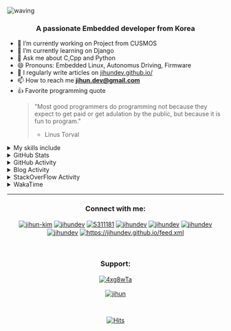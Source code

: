 ![waving](https://capsule-render.vercel.app/api?type=waving&height=200&text=Hi!%20I'm%20Jihun.&fontAlign=70&fontAlignY=40&color=gradient)

<h3 align="center">A passionate Embedded developer from Korea</h3>

- 🔭 I’m currently working on Project from CUSMOS
- 🌱 I’m currently learning on Django
- 💬 Ask me about C,Cpp and Python
- 😄 Pronouns: Embedded Linux, Autonomus Driving, Firmware
- 📝 I regularly write articles on [jihundev.github.io/](jihundev.github.io/)
- 📫 How to reach me **jihun.dev@gmail.com**
- 👍 Favorite programming quote
  > "Most good programmers do programming not because they expect to get paid or get adulation by the public, but because it is fun to program."
  > - Linus Torval


<details>
  <summary>My skills include</summary>
  <br>
  <div align=center>
  
  ## Most Used Language
  ![Top Langs](https://github-readme-stats.vercel.app/api/top-langs/?username=JihunDev&layout=compact)
  
  ## My Skills
  
  ### Language
  <img src="https://raw.githubusercontent.com/devicons/devicon/master/icons/embeddedc/embeddedc-original-wordmark.svg" alt="embeddedc" width="40" height="40" />
  <img src="https://raw.githubusercontent.com/devicons/devicon/master/icons/c/c-original.svg" alt="c" width="40" height="40" />
  <img src="https://raw.githubusercontent.com/devicons/devicon/master/icons/cplusplus/cplusplus-original.svg" alt="cplusplus" width="40" height="40" />
  <img src="https://raw.githubusercontent.com/devicons/devicon/master/icons/python/python-original.svg" alt="python" width="40" height="40" />

  ### IDE & Tools
  <img src="https://raw.githubusercontent.com/devicons/devicon/master/icons/vim/vim-original.svg" alt="vim" width="40" height="40" />
  <img src="https://raw.githubusercontent.com/devicons/devicon/master/icons/vscode/vscode-original.svg" alt="vscode" width="40" height="40" />
  <img src="https://raw.githubusercontent.com/devicons/devicon/master/icons/git/git-original.svg" alt="git" width="40" height="40" />
  <img src="https://raw.githubusercontent.com/devicons/devicon/master/icons/docker/docker-original.svg" alt="docker" width="40" height="40" />

  </div>
</details>

<details>
  <summary>GitHub Stats</summary>
  <br>
  
  
<h2 align="center">Github Profile Trophy</h2>
  <div align=center>

  [![trophy](https://github-profile-trophy.vercel.app/?username=JihunDev&theme=onedark&row=2&column=4&margin-w=10&margin-h=10)](https://github.com/ryo-ma/github-profile-trophy)
  </div>  
<h2 align="center">My Github Stats</h2>
  <div align=center>

  ![Anurag's GitHub stats](https://github-readme-stats.vercel.app/api?username=JihunDev&theme=dark&show_icons=true)
  
  [![GitHub Streak](https://github-readme-streak-stats.herokuapp.com?user=JihunDev&theme=dark&hide_border=true)](https://git.io/streak-stats)

  </div>
</details>

<details>
  <summary>GitHub Activity</summary>
  <br>

<!--RECENT_ACTIVITY:start-->
1. ⭐ Starred [luong-komorebi/Awesome-Linux-Software](https://github.com/luong-komorebi/Awesome-Linux-Software)
2. ⭐ Starred [jaywcjlove/awesome-mac](https://github.com/jaywcjlove/awesome-mac)
3. ⭐ Starred [microsoft/GW-BASIC](https://github.com/microsoft/GW-BASIC)
4. ⭐ Starred [microsoft/MS-DOS](https://github.com/microsoft/MS-DOS)
5. 📔 Created new repository [JihunDev/Learn-C-Programming](https://github.com/JihunDev/Learn-C-Programming)
<!--RECENT_ACTIVITY:end-->

<!--RECENT_ACTIVITY:last_update-->
Last Updated: Sunday, January 9th, 2022, 2:23:42 AM
<!--RECENT_ACTIVITY:last_update_end-->
  
</details>
  
<details>
  <summary>Blog Activity</summary>
  <br>

<!-- BLOG-POST-LIST:START -->
- [Postgresql Error pg_config executable not found.](https://jihundev.github.io/posts/Postgresql_pg_config_executable_not_found/)
- [구글 번역시 특정 부분 번역 제외 하기](https://jihundev.github.io/posts/block_google_translate/)
- [Inbound, Outbound란](https://jihundev.github.io/posts/server_inbound_outbound/)
- [GET, POST 방식](https://jihundev.github.io/posts/Web_get_post/)
<!-- BLOG-POST-LIST:END -->

</details>

<details>
  <summary>StackOverFlow Activity</summary>
  <br>
 
<!-- STACKOVERFLOW:START -->
- [Comment by Jihun Kim on Car speed measurement using 3-axis accelerometer](https://stackoverflow.com/questions/59171821/car-speed-measurement-using-3-axis-accelerometer/59843250#59843250)
- [Answer by Jihun Kim for dspic33ev Doesn't work after changing pin number](https://stackoverflow.com/questions/59421621/dspic33ev-doesnt-work-after-changing-pin-number/59448909#59448909)
- [dspic33ev Doesn't work after changing pin number](https://stackoverflow.com/questions/59421621/dspic33ev-doesnt-work-after-changing-pin-number)
- [Car speed measurement using 3-axis accelerometer](https://stackoverflow.com/questions/59171821/car-speed-measurement-using-3-axis-accelerometer)
<!-- STACKOVERFLOW:END -->
    
</details>

<details>
  <summary>WakaTime</summary>
  <br>
<div align="center">  

  [![wakatime](https://wakatime.com/badge/user/5dbb20ab-159d-49e1-9f66-2dc135f07d80.svg)](https://wakatime.com/@5dbb20ab-159d-49e1-9f66-2dc135f07d80)
</div>
  
<!--START_SECTION:waka-->
**🐱 My GitHub Data** 

> 🏆 43 Contributions in the Year 2022
 > 
> 📦 1.4 MB Used in GitHub's Storage 
 > 
> 💼 Opted to Hire
 > 
> 📜 42 Public Repositories 
 > 
> 🔑 33 Private Repositories  
 > 
**I'm an Early 🐤** 

```text
🌞 Morning    62 commits     ███░░░░░░░░░░░░░░░░░░░░░░   13.25% 
🌆 Daytime    204 commits    ███████████░░░░░░░░░░░░░░   43.59% 
🌃 Evening    159 commits    ████████░░░░░░░░░░░░░░░░░   33.97% 
🌙 Night      43 commits     ██░░░░░░░░░░░░░░░░░░░░░░░   9.19%

```
📅 **I'm Most Productive on Thursday** 

```text
Monday       75 commits     ████░░░░░░░░░░░░░░░░░░░░░   16.03% 
Tuesday      69 commits     ███░░░░░░░░░░░░░░░░░░░░░░   14.74% 
Wednesday    50 commits     ██░░░░░░░░░░░░░░░░░░░░░░░   10.68% 
Thursday     79 commits     ████░░░░░░░░░░░░░░░░░░░░░   16.88% 
Friday       71 commits     ███░░░░░░░░░░░░░░░░░░░░░░   15.17% 
Saturday     69 commits     ███░░░░░░░░░░░░░░░░░░░░░░   14.74% 
Sunday       55 commits     ███░░░░░░░░░░░░░░░░░░░░░░   11.75%

```


📊 **This Week I Spent My Time On** 

```text
⌚︎ Time Zone: Asia/Seoul

💬 Programming Languages: 
Python                   22 hrs 36 mins      ████████████░░░░░░░░░░░░░   49.59% 
Other                    20 hrs 52 mins      ███████████░░░░░░░░░░░░░░   45.78% 
HTML                     53 mins             ░░░░░░░░░░░░░░░░░░░░░░░░░   1.96% 
JSON                     34 mins             ░░░░░░░░░░░░░░░░░░░░░░░░░   1.26% 
TOML                     29 mins             ░░░░░░░░░░░░░░░░░░░░░░░░░   1.08%

🔥 Editors: 
VS Code                  25 hrs 8 mins       █████████████░░░░░░░░░░░░   55.12% 
Unknown Editor           20 hrs 28 mins      ███████████░░░░░░░░░░░░░░   44.88%

🐱‍💻 Projects: 
cusMe_web                25 hrs 8 mins       █████████████░░░░░░░░░░░░   55.12% 
Unknown Project          20 hrs 28 mins      ███████████░░░░░░░░░░░░░░   44.88%

💻 Operating System: 
Mac                      25 hrs 8 mins       █████████████░░░░░░░░░░░░   55.12% 
Unknown OS               20 hrs 28 mins      ███████████░░░░░░░░░░░░░░   44.88%

```

**I Mostly Code in C** 

```text
C                        18 repos            ███████░░░░░░░░░░░░░░░░░░   29.03% 
Java                     10 repos            ████░░░░░░░░░░░░░░░░░░░░░   16.13% 
C++                      8 repos             ███░░░░░░░░░░░░░░░░░░░░░░   12.9% 
JavaScript               7 repos             ██░░░░░░░░░░░░░░░░░░░░░░░   11.29% 
Python                   7 repos             ██░░░░░░░░░░░░░░░░░░░░░░░   11.29%

```



 Last Updated on 08/01/2022
<!--END_SECTION:waka-->
    
</details>

---

<h3 align="center">Connect with me:</h3>
<p align="center">
  <a href="https://linkedin.com/in/jihun-kim" target="blank"><img align="center" src="https://raw.githubusercontent.com/rahuldkjain/github-profile-readme-generator/master/src/images/icons/Social/linked-in-alt.svg" alt="jihun-kim" height="30" width="40" /></a>
  <a href="https://twitter.com/jihundev" target="blank"><img align="center" src="https://raw.githubusercontent.com/rahuldkjain/github-profile-readme-generator/master/src/images/icons/Social/twitter.svg" alt="jihundev" height="30" width="40" /></a>
  <a href="https://stackoverflow.com/users/5311181" target="blank"><img align="center" src="https://raw.githubusercontent.com/rahuldkjain/github-profile-readme-generator/master/src/images/icons/Social/stack-overflow.svg" alt="5311181" height="30" width="40" /></a>  
  <a href="https://codepen.io/jihundev" target="blank"><img align="center" src="https://raw.githubusercontent.com/rahuldkjain/github-profile-readme-generator/master/src/images/icons/Social/codepen.svg" alt="jihundev" height="30" width="40" /></a>
  <a href="https://kaggle.com/jihundev" target="blank"><img align="center" src="https://raw.githubusercontent.com/rahuldkjain/github-profile-readme-generator/master/src/images/icons/Social/kaggle.svg" alt="jihundev" height="30" width="40" /></a>
  <a href="https://www.leetcode.com/jihundev" target="blank"><img align="center" src="https://raw.githubusercontent.com/rahuldkjain/github-profile-readme-generator/master/src/images/icons/Social/leet-code.svg" alt="jihundev" height="30" width="40" /></a>
  <a href="https://www.hackerrank.com/jihundev" target="blank"><img align="center" src="https://raw.githubusercontent.com/rahuldkjain/github-profile-readme-generator/master/src/images/icons/Social/hackerrank.svg" alt="jihundev" height="30" width="40" /></a>
  <a href="https://jihundev.github.io/feed.xml" target="blank"><img align="center" src="https://raw.githubusercontent.com/rahuldkjain/github-profile-readme-generator/master/src/images/icons/Social/rss.svg" alt="https://jihundev.github.io/feed.xml" height="30" width="40" /></a>
</p>

<br>

<h3 align="center">Support:</h3>
<p align="center">
	<a href="https://www.buymeacoffee.com/4xg8wTa"><img align="center" src="https://cdn.buymeacoffee.com/buttons/v2/default-yellow.png" height="50" width="210" alt="4xg8wTa" /></a>
</p>
<p align="center">
	<a href="https://ko-fi.com/jihun"><img align="center" src="https://cdn.ko-fi.com/cdn/kofi3.png?v=3" height="50" width="210" alt="jihun" /></a>
</p>
<br>


<div align="center">
  
  [![Hits](https://hits.seeyoufarm.com/api/count/incr/badge.svg?url=https%3A%2F%2Fgithub.com%2FJihunDev)](https://hits.seeyoufarm.com)
</div>
